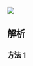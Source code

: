 ![](https://output66.oss-cn-beijing.aliyuncs.com/img/20220223100838.png)

## 解析

### 方法 1

```js

```
